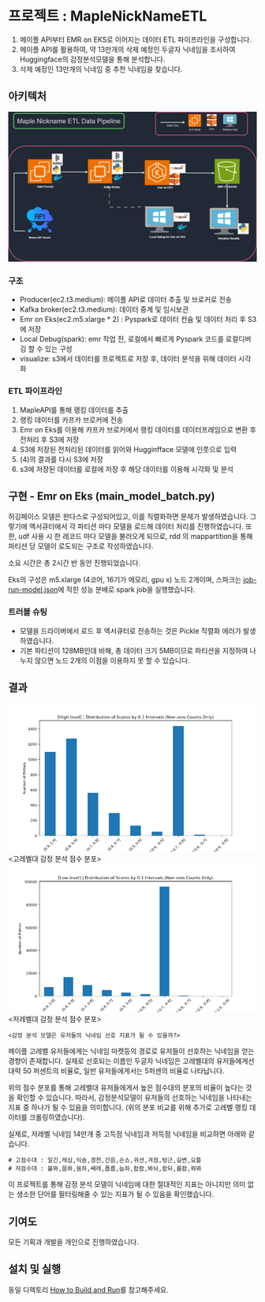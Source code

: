 ﻿
# 프로젝트 : MapleNickNameETL
1. 메이플 API부터 EMR on EKS로 이어지는 데이터 ETL 파이프라인을 구성합니다. 
2. 메이플 API를 활용하여, 약 13만개의 삭제 예정인 두글자 닉네임을 조사하여 Huggingface의 감정분석모델을 통해 분석합니다.
3. 삭제 예정인 13만개의 닉네임 중 추천 닉네임을 찾습니다.

## 아키텍처
![아키텍쳐](pipeline2.png)
### 구조
- Producer(ec2.t3.medium): 메이플 API로 데이터 추출 및 브로커로 전송
- Kafka broker(ec2.t3.medium): 데이터 중계 및 임시보관
- Emr on Eks(ec2.m5.xlarge * 2) : Pyspark로 데이터 컨슘 및 데이터 처리 후 S3에 저장
- Local Debug(spark): emr 작업 전, 로컬에서 빠르게 Pyspark 코드를 로컬디버깅 할 수 있는 구성
- visualize: s3에서 데이터를 프로젝트로 저장 후, 데이터 분석을 위해 데이터 시각화


### ETL 파이프라인
1. MapleAPI를 통해 랭킹 데이터를 추출
2. 랭킹 데이터를 카프카 브로커에 전송
3. Emr on Eks를 이용해 카프카 브로커에서 랭킹 데이터를 데이터프레임으로 변환 후 전처리 후 S3에 저장
4. S3에 저장된 전처리된 데이터를 읽어와 Hugginfface 모델에 인풋으로 입력
5. (4)의 결과를 다시 S3에 저장
6. s3에 저장된 데이터를 로컬에 저장 후 해당 데이터를 이용해 시각화 및 분석

## 구현 -  Emr on Eks (main_model_batch.py)
허깅페이스 모델은 판다스로 구성되어있고, 이를 직렬화하면 문제가 발생하였습니다. 그렇기에 엑서큐터에서 각 파티션 마다 모델을 로드해 데이터 처리를 진행하였습니다.
또한, udf 사용 시 한 레코드 마다 모델을 불러오게 되므로, rdd 의 mappartition을 통해 파티션 당 모델이 로도되는 구조로 작성하였습니다.

소요 시간은 총 2시간 반 동안 진행되었습니다.

Eks의 구성은 m5.xlarge (4코어, 16기가 메모리, gpu x) 노드 2개이며, 스파크는 [job-run-model.json](./dockerbuild/emr_on_eks/job-run-model.json)에 적힌 성능 분배로 spark job을 실행했습니다.


### 트러블 슈팅
- 모델을 드라이버에서 로드 후 엑서큐터로 전송하는 것은 Pickle 직렬화 에러가 발생하였습니다.
- 기본 파티션이 128MB인데 비해, 총 데이터 크기 5MB이므로 파티션을 지정하여 나누지 않으면 노드 2개의 이점을 이용하지 못 할 수 있습니다.


## 결과 

![고레벨 분포](result/figure/high_score_distribution.png)
<고레벨대 감정 분석 점수 분포>
![저레벨(삭제예정) 분포](result/figure/score_distribution.png)
<저레벨대 감정 분석 점수 분포>

`<감정 분석 모델은 유저들의 닉네임 선호 지표가 될 수 있을까?>`


메이플 고레벨 유저들에게는 닉네임 마켓등의 경로로 유저들이 선호하는 닉네임을 얻는 경향이 존재합니다.
실제로 선호되는 이름인 두글자 닉네임은 고레벨대의 유저들에게선 대략 50 퍼센트의 비율로, 일반 유저들에게서는 5퍼센의 비율로 나타납니다.

위의 점수 분포를 통해 고레벨대 유저들에게서 높은 점수대의 분포의 비율이 높다는 것을 확인할 수 있습니다. 
따라서, 감정분석모델이 유저들의 선호하는 닉네임을 나타내는 지표 중 하나가 될 수 있음을 의미합니다.
(위의 분포 비교를 위해 추가로 고레벨 랭킹 데이터를 크롤링하였습니다).

실제로, 저레벨 닉네임 14만개 중 고득점 닉네임과 저득점 닉네임을 비교하면 아래와 같습니다.  
```
# 고점수대 : 일긴,레심,익숌,겡천,간음,손쇼,궈션,겨점,텅근,길변,요틀
# 저점수대 : 뷸뫄,뭅롸,쑴좌,쌔래,푭륩,눕좌,좝좝,봐놔,좝돠,룝좝,롸뫄
```

이 프로젝트를 통해 감정 분석 모델이 닉네임에 대한 절대적인 지표는 아니지만 의미 없는 생소한 단어를 필터링해줄 수 있는 지표가 될 수 있음을 확인했습니다.

## 기여도
모든 기획과 개발을 개인으로 진행하였습니다.

## 설치 및 실행
동일 디렉토리 [How to Build and Run](./HowToBuildAndRun.md)를 참고해주세요.


